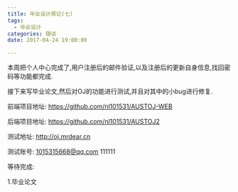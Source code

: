 ```yaml
---
title: 毕业设计周记(七)
tags:
  - 毕业设计
categories: 随谈
date: 2017-04-24 19:00:00

---
```


本周把个人中心完成了,用户注册后的邮件验证,以及注册后的更新自身信息,找回密码等功能都完成.

接下来写毕业论文,然后对OJ的功能进行测试,并且对其中的小bug进行修复.

前端项目地址: https://github.com/nl101531/AUSTOJ-WEB

后端项目地址: https://github.com/nl101531/AUSTOJ2


测试地址: http://oj.mrdear.cn

测试账号: 1015315668@qq.com
          111111

等待完成:

1.毕业论文

